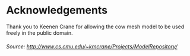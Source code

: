 
# Acknowledgements

Thank you to Keenen Crane for allowing the cow mesh model to be used freely in the public domain.

###### Source: http://www.cs.cmu.edu/~kmcrane/Projects/ModelRepository/
